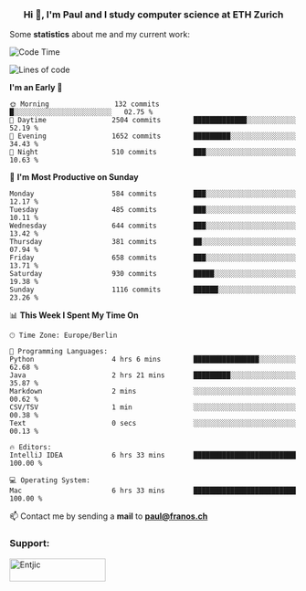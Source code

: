 <h3 align="center">Hi 👋, I'm Paul and I study computer science at ETH Zurich</h3>


Some **statistics** about me and my current work:

<!--START_SECTION:waka-->
![Code Time](http://img.shields.io/badge/Code%20Time-1%2C461%20hrs%2010%20mins-blue)

![Lines of code](https://img.shields.io/badge/From%20Hello%20World%20I%27ve%20Written-2.8%20million%20lines%20of%20code-blue)

**I'm an Early 🐤** 

```text
🌞 Morning                132 commits         █░░░░░░░░░░░░░░░░░░░░░░░░   02.75 % 
🌆 Daytime                2504 commits        █████████████░░░░░░░░░░░░   52.19 % 
🌃 Evening                1652 commits        █████████░░░░░░░░░░░░░░░░   34.43 % 
🌙 Night                  510 commits         ███░░░░░░░░░░░░░░░░░░░░░░   10.63 % 
```
📅 **I'm Most Productive on Sunday** 

```text
Monday                   584 commits         ███░░░░░░░░░░░░░░░░░░░░░░   12.17 % 
Tuesday                  485 commits         ███░░░░░░░░░░░░░░░░░░░░░░   10.11 % 
Wednesday                644 commits         ███░░░░░░░░░░░░░░░░░░░░░░   13.42 % 
Thursday                 381 commits         ██░░░░░░░░░░░░░░░░░░░░░░░   07.94 % 
Friday                   658 commits         ███░░░░░░░░░░░░░░░░░░░░░░   13.71 % 
Saturday                 930 commits         █████░░░░░░░░░░░░░░░░░░░░   19.38 % 
Sunday                   1116 commits        ██████░░░░░░░░░░░░░░░░░░░   23.26 % 
```


📊 **This Week I Spent My Time On** 

```text
🕑︎ Time Zone: Europe/Berlin

💬 Programming Languages: 
Python                   4 hrs 6 mins        ████████████████░░░░░░░░░   62.68 % 
Java                     2 hrs 21 mins       █████████░░░░░░░░░░░░░░░░   35.87 % 
Markdown                 2 mins              ░░░░░░░░░░░░░░░░░░░░░░░░░   00.62 % 
CSV/TSV                  1 min               ░░░░░░░░░░░░░░░░░░░░░░░░░   00.38 % 
Text                     0 secs              ░░░░░░░░░░░░░░░░░░░░░░░░░   00.13 % 

🔥 Editors: 
IntelliJ IDEA            6 hrs 33 mins       █████████████████████████   100.00 % 

💻 Operating System: 
Mac                      6 hrs 33 mins       █████████████████████████   100.00 % 
```


<!--END_SECTION:waka-->

📫 Contact me by sending a **mail** to **paul@franos.ch**

<h3 align="left">Support:</h3>
<p><a href="https://ko-fi.com/Entjic"> <img align="left" src="https://cdn.ko-fi.com/cdn/kofi3.png?v=3" height="40" width="168" alt="Entjic" /></a></p>

